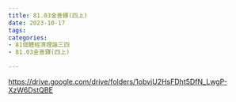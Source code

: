 ```yaml
---
title: 81.03金善鐸(四上)
date: 2023-10-17
tags: 
categories:
- 81個體經濟理論三四
- 81.03金善鐸(四上)

---
```

https://drive.google.com/drive/folders/1obvjU2HsFDht5DfN_LwgP-XzW6DstQBE
